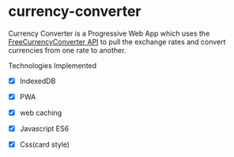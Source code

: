 # currency-converter

Currency Converter is a Progressive Web App which uses the [FreeCurrencyConverter API](https://free.currencyconverterapi.com/) to pull the exchange rates and convert currencies from one rate to another.

Technologies Implemented
- [x] IndexedDB
- [x] PWA
- [x] web caching
- [x] Javascript ES6
- [x] Css(card style)

